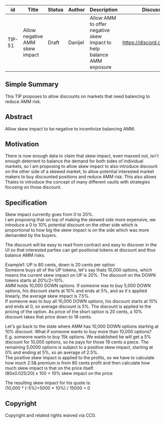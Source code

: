 | id | Title | Status | Author | Description | Discussions to | Created |
| ----------- | ----------- | ----------- | ----------- | ----------- | ----------- | ----------- |
| TIP-51 | Allow negative AMM skew impact| Draft | Danijel| Allow AMM to offer negative skew impact to help balance AMM exposure | https://discord.gg/rPpPcMXSeU | 2022-05-12
 
## Simple Summary
 
This TIP proposes to allow discounts on markets that need balancing to reduce AMM risk.
 
## Abstract
 
Allow skew impact to be negative to incentivize balancing AMM.
 
## Motivation

There is now enough data to claim that skew impact, even maxxed out, isn't enough deterrent to balance the demand for both sides of individual markets, so I am proposing to allow skew impact to also introduce discount on the other side of a skewed market, to allow potential interested market makers to buy discounted positions and reduce AMM risk. 
This also allows Thales to introduce the concept of many different vaults with strategies focusing on those discount.   

## Specification 

Skew impact currently goes from 0 to 20%.  
I am proposing that on top of making the skewed side more expensive, we introduce a 0 to 10% potential discount on the other side which is proportional to how big the skew impact is on the side which was more demanded by the buyers.  

The discount will be easy to read from contract and easy to discover in the UI so that interested parties can get positional tokens at discount and thus balance AMM risks.  

Example1:
UP is 80 cents, down is 20 cents per option  
Someone buys all of the UP tokens, let's say thats 10,000 options, which means the current skew impact on UP is 20%. 
The discount on the DOWN tokens starts at 20%/2=10%.  
AMM holds 10,000 DOWN options. 
If someone was to buy 5,000 DOWN options, his discount starts at 10% and ends at 5%, and as it's applied linearly, the average skew impact is 7.5%.   
If someone was to buy all 10,000 DOWN options, his discount starts at 10% and ends at 0, so average discount is 5%. 
The discount is applied to the pricing of the option. As price of the short option is 20 cents, a 10% discount takes that price down to 18 cents. 

Let's go back to the state where AMM has 10,000 DOWN options starting at 10% discount. What if someone wants to buy more than 10,000 options?  
E.g. someone wants to buy 15k options. 
We established he will get a 5% discount for 10,000 options, so he pays for those 19 cents a piece. 
The remaining 5,0000 options is subject to a positive skew impact, starting at 0% and ending at 5%, so an average of 2.5%.  
The positive skew impact is applied to the profits, so we have to calculate how much 2.5& premium is from 80 cents profit and then calculate how much skew impact is that on the price itself.  
(80x0.025/20) x 100 = 10% skew impact on the price  

The resulting skew impact for his quote is:  
(10,000 * (-5%)+5000 * 10%) / 15000 = 0  


## Copyright
 
Copyright and related rights waived via CC0.

